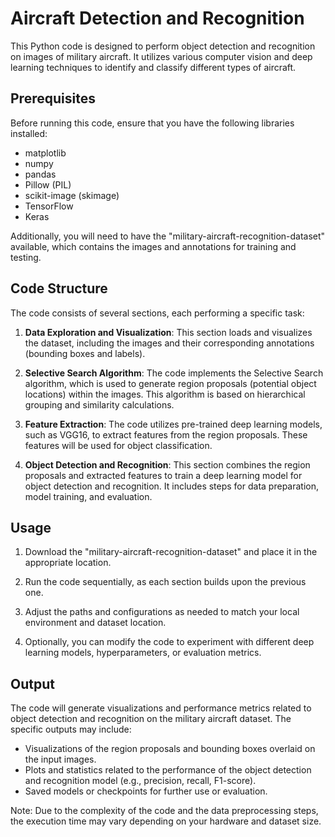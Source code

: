 # Aircraft Detection and Recognition

This Python code is designed to perform object detection and recognition on images of military aircraft. It utilizes various computer vision and deep learning techniques to identify and classify different types of aircraft.

## Prerequisites

Before running this code, ensure that you have the following libraries installed:

- matplotlib
- numpy
- pandas
- Pillow (PIL)
- scikit-image (skimage)
- TensorFlow
- Keras

Additionally, you will need to have the "military-aircraft-recognition-dataset" available, which contains the images and annotations for training and testing.

## Code Structure

The code consists of several sections, each performing a specific task:

1. **Data Exploration and Visualization**: This section loads and visualizes the dataset, including the images and their corresponding annotations (bounding boxes and labels).

2. **Selective Search Algorithm**: The code implements the Selective Search algorithm, which is used to generate region proposals (potential object locations) within the images. This algorithm is based on hierarchical grouping and similarity calculations.

3. **Feature Extraction**: The code utilizes pre-trained deep learning models, such as VGG16, to extract features from the region proposals. These features will be used for object classification.

4. **Object Detection and Recognition**: This section combines the region proposals and extracted features to train a deep learning model for object detection and recognition. It includes steps for data preparation, model training, and evaluation.

## Usage

1. Download the "military-aircraft-recognition-dataset" and place it in the appropriate location.

2. Run the code sequentially, as each section builds upon the previous one.

3. Adjust the paths and configurations as needed to match your local environment and dataset location.

4. Optionally, you can modify the code to experiment with different deep learning models, hyperparameters, or evaluation metrics.

## Output

The code will generate visualizations and performance metrics related to object detection and recognition on the military aircraft dataset. The specific outputs may include:

- Visualizations of the region proposals and bounding boxes overlaid on the input images.
- Plots and statistics related to the performance of the object detection and recognition model (e.g., precision, recall, F1-score).
- Saved models or checkpoints for further use or evaluation.

Note: Due to the complexity of the code and the data preprocessing steps, the execution time may vary depending on your hardware and dataset size.
